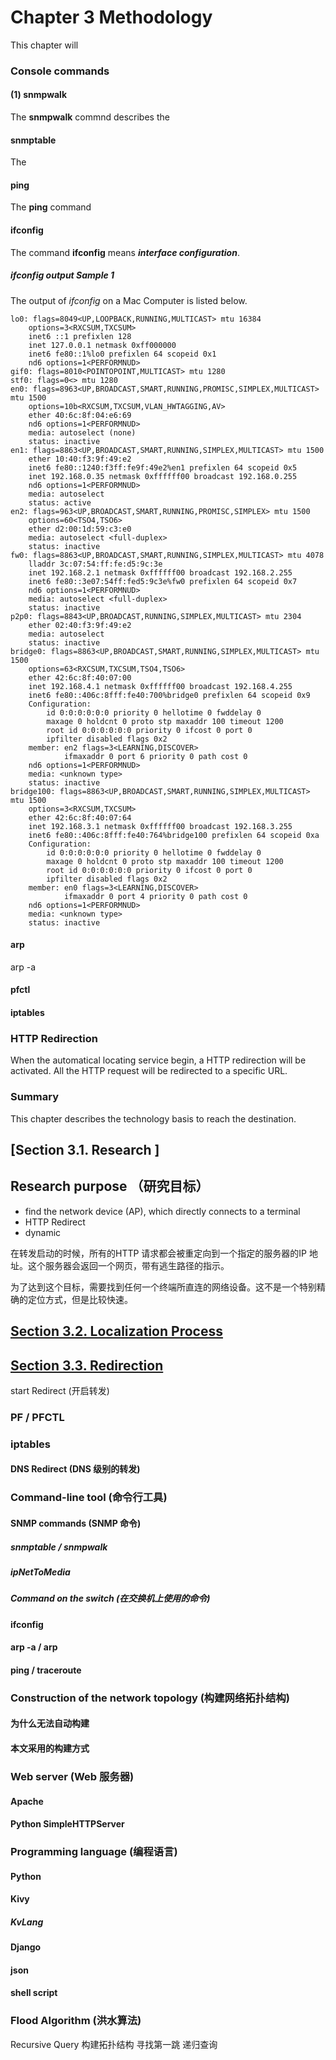 # Chapter 3 Methodology

This chapter will 

### Console commands

#### (1) snmpwalk
The **snmpwalk** commnd describes the 

#### snmptable
The 

#### ping
The **ping** command

#### ifconfig

The command **ifconfig** means ***interface configuration***. 

##### _ifconfig_ output Sample 1
The output of  _ifconfig_ on a Mac Computer is listed below. 

```
lo0: flags=8049<UP,LOOPBACK,RUNNING,MULTICAST> mtu 16384
	options=3<RXCSUM,TXCSUM>
	inet6 ::1 prefixlen 128 
	inet 127.0.0.1 netmask 0xff000000 
	inet6 fe80::1%lo0 prefixlen 64 scopeid 0x1 
	nd6 options=1<PERFORMNUD>
gif0: flags=8010<POINTOPOINT,MULTICAST> mtu 1280
stf0: flags=0<> mtu 1280
en0: flags=8963<UP,BROADCAST,SMART,RUNNING,PROMISC,SIMPLEX,MULTICAST> mtu 1500
	options=10b<RXCSUM,TXCSUM,VLAN_HWTAGGING,AV>
	ether 40:6c:8f:04:e6:69 
	nd6 options=1<PERFORMNUD>
	media: autoselect (none)
	status: inactive
en1: flags=8863<UP,BROADCAST,SMART,RUNNING,SIMPLEX,MULTICAST> mtu 1500
	ether 10:40:f3:9f:49:e2 
	inet6 fe80::1240:f3ff:fe9f:49e2%en1 prefixlen 64 scopeid 0x5 
	inet 192.168.0.35 netmask 0xffffff00 broadcast 192.168.0.255
	nd6 options=1<PERFORMNUD>
	media: autoselect
	status: active
en2: flags=963<UP,BROADCAST,SMART,RUNNING,PROMISC,SIMPLEX> mtu 1500
	options=60<TSO4,TSO6>
	ether d2:00:1d:59:c3:e0 
	media: autoselect <full-duplex>
	status: inactive
fw0: flags=8863<UP,BROADCAST,SMART,RUNNING,SIMPLEX,MULTICAST> mtu 4078
	lladdr 3c:07:54:ff:fe:d5:9c:3e 
	inet 192.168.2.1 netmask 0xffffff00 broadcast 192.168.2.255
	inet6 fe80::3e07:54ff:fed5:9c3e%fw0 prefixlen 64 scopeid 0x7 
	nd6 options=1<PERFORMNUD>
	media: autoselect <full-duplex>
	status: inactive
p2p0: flags=8843<UP,BROADCAST,RUNNING,SIMPLEX,MULTICAST> mtu 2304
	ether 02:40:f3:9f:49:e2 
	media: autoselect
	status: inactive
bridge0: flags=8863<UP,BROADCAST,SMART,RUNNING,SIMPLEX,MULTICAST> mtu 1500
	options=63<RXCSUM,TXCSUM,TSO4,TSO6>
	ether 42:6c:8f:40:07:00 
	inet 192.168.4.1 netmask 0xffffff00 broadcast 192.168.4.255
	inet6 fe80::406c:8fff:fe40:700%bridge0 prefixlen 64 scopeid 0x9 
	Configuration:
		id 0:0:0:0:0:0 priority 0 hellotime 0 fwddelay 0
		maxage 0 holdcnt 0 proto stp maxaddr 100 timeout 1200
		root id 0:0:0:0:0:0 priority 0 ifcost 0 port 0
		ipfilter disabled flags 0x2
	member: en2 flags=3<LEARNING,DISCOVER>
	        ifmaxaddr 0 port 6 priority 0 path cost 0
	nd6 options=1<PERFORMNUD>
	media: <unknown type>
	status: inactive
bridge100: flags=8863<UP,BROADCAST,SMART,RUNNING,SIMPLEX,MULTICAST> mtu 1500
	options=3<RXCSUM,TXCSUM>
	ether 42:6c:8f:40:07:64 
	inet 192.168.3.1 netmask 0xffffff00 broadcast 192.168.3.255
	inet6 fe80::406c:8fff:fe40:764%bridge100 prefixlen 64 scopeid 0xa 
	Configuration:
		id 0:0:0:0:0:0 priority 0 hellotime 0 fwddelay 0
		maxage 0 holdcnt 0 proto stp maxaddr 100 timeout 1200
		root id 0:0:0:0:0:0 priority 0 ifcost 0 port 0
		ipfilter disabled flags 0x2
	member: en0 flags=3<LEARNING,DISCOVER>
	        ifmaxaddr 0 port 4 priority 0 path cost 0
	nd6 options=1<PERFORMNUD>
	media: <unknown type>
	status: inactive
```

#### arp

arp -a

#### pfctl

#### iptables

### HTTP Redirection

When the automatical locating service begin, a HTTP redirection will be activated. All the HTTP request will be redirected to a specific URL.

### 

### Summary

This chapter describes the technology basis to reach the destination.


## [Section 3.1. Research ]
## Research purpose          （研究目标）
* find the network device (AP), which directly connects to a terminal
* HTTP Redirect
* dynamic

在转发启动的时候，所有的HTTP 请求都会被重定向到一个指定的服务器的IP 地址。这个服务器会返回一个网页，带有逃生路径的指示。

为了达到这个目标，需要找到任何一个终端所直连的网络设备。这不是一个特别精确的定位方式，但是比较快速。

## [Section 3.2. Localization Process](localization.md)
## [Section 3.3. Redirection](Chapter3/redirection.md)
 start Redirect               (开启转发)
### PF / PFCTL
### iptables
#### DNS Redirect                (DNS 级别的转发)

### Command-line tool            (命令行工具)

#### SNMP commands               (SNMP 命令)
##### snmptable / snmpwalk
##### ipNetToMedia
##### Command on the switch       (在交换机上使用的命令)

#### ifconfig
#### arp -a / arp
#### ping / traceroute

### Construction of the network topology   (构建网络拓扑结构)
####    为什么无法自动构建
####    本文采用的构建方式

### Web server                             (Web 服务器)
#### Apache
#### Python SimpleHTTPServer

### Programming language                  (编程语言)
#### Python
#### Kivy
##### KvLang
#### Django
#### json
#### shell script

### Flood Algorithm          (洪水算法)
Recursive Query
构建拓扑结构
寻找第一跳
递归查询
